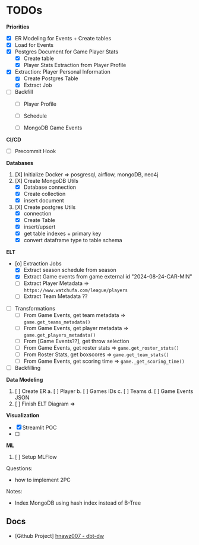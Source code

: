 # TODOs

**Priorities**
- [X] ER Modeling for Events + Create tables
- [X] Load for Events
- [X] Postgres Document for Game Player Stats
    - [X] Create table
    - [X] Player Stats Extraction from Player Profile
- [X] Extraction: Player Personal Information
    - [X] Create Postgres Table
    - [X] Extract Job
- [ ] Backfill
    - [ ] Player Profile
    - [ ] Schedule
    - [ ] MongoDB Game Events 


**CI/CD**

- [ ] Precommit Hook

**Databases**

1. [X] Initialize Docker => posgresql, airflow, mongoDB, neo4j
2. [X] Create MongoDB Utils
    - [X] Database connection
    - [X] Create collection
    - [X] insert document
3. [X] Create postgres Utils
    - [X] connection
    - [X] Create Table
    - [X] insert/upsert
    - [X] get table indexes + primary key
    - [X] convert dataframe type to table schema

**ELT**

- [o] Extraction Jobs
    - [X] Extract season schedule from season
    - [X] Extract Game events from game external id "2024-08-24-CAR-MIN"
    - [ ] Extract Player Metadata => `https://www.watchufa.com/league/players`
    - [ ] Extract Team Metadata ??
- [ ] Transformations
    - [ ] From Game Events, get team metadata => `game.get_teams_metadata()`
    - [ ] From Game Events, get player metadata => `game.get_players_metadata()`
    - [ ] From [Game Events??], get throw selection
    - [ ] From Game Events, get roster stats => `game.get_roster_stats()`
    - [ ] From Roster Stats, get boxscores => `game.get_team_stats()`
    - [ ] From Game Events, get scoring time => `game._get_scoring_time()`
- [ ] Backfilling

**Data Modeling**

1. [ ] Create ER 
    a. [ ] Player
    b. [ ] Games IDs
    c. [ ] Teams
    d. [ ] Game Events JSON
2. [ ] Finish ELT Diagram => 

**Visualization**

- [X] Streamlit POC
- [ ] 

**ML**

1. [ ] Setup MLFlow


Questions:
- how to implement 2PC


Notes:
- Index MongoDB using hash index instead of B-Tree


## Docs

- [Github Project] [hnawz007 - dbt-dw](https://github.com/hnawaz007/dbt-dw)


